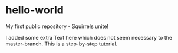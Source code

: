 # hello-world
My first public repository - Squirrels unite!

I added some extra Text here which does not seem necessary to the master-branch.
This is a step-by-step tutorial.
